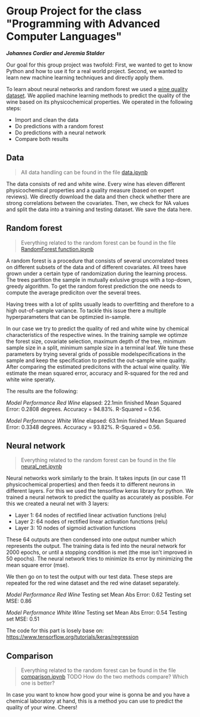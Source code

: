 # Group Project for the class "Programming with Advanced Computer Languages"
_**Johannes Cordier and Jeremia Stalder**_

Our goal for this group project was twofold: First, we wanted to get to know Python and how to use it for a real world project. Second, we wanted to learn new machine learning techniques and directly apply them.

To learn about neural networks and random forest we used a [wine quality dataset](https://archive.ics.uci.edu/ml/datasets/wine+quality). We applied machine learning methods to predict the quality of the wine based on its physicochemical properties. We operated in the following steps:
- Import and clean the data
- Do predictions with a random forest
- Do predictions with a neural network
- Compare both results

## Data
> All data handling can be found in the file [data.ipynb](https://github.com/jere24/advanced-programming/blob/master/data_cleaning.ipynb)

The data consists of red and white wine. Every wine has eleven different physicochemical properties and a quality measure (based on expert reviews). We directly download the data and then check whether there are strong correlations between the covariates. Then, we check for NA values and split the data into a training and testing dataset. We save the data here.

## Random forest
> Everything related to the random forest can be found in the file [RandomForest function.ipynb](https://github.com/jere24/advanced-programming/blob/master/RandomForest%20function.ipynb)

A random forest is a procedure that consists of several uncorrelated trees on different subsets of the data and of different covariates. 
All trees have grown under a certain type of randomization during the learning process. 
The trees partition the sample in mutually exlusive groups with a top-down, greedy algorithm. 
To get the random forest prediction the one needs to compute the average prediciton over the several trees. 

Having trees with a lot of splits usually leads to overfitting and therefore to a high out-of-sample variance. 
To tackle this issue there a multiple hyperparameters that can be optimzied in-sample.

In our case we try to predict the quality of red and white wine by chemical characteristics of the respective wines. 
In the training sample we optimze the forest size, covariate selection, maximum depth of the tree, minimum sample size in a split, minimum sample size in a terminal leaf.
We tune these parameters by trying several grids of possible modelspecifications in the sample and keep the specification to predict the out-sample wine quality. 
After comparing the estimated predicitons with the actual wine quality. We estimate the mean squared error, accuracy and R-squared for the red and white wine speratly. 

The results are the following:

_Model Performance Red Wine_
elapsed: 22.1min finished
Mean Squared Error: 0.2808 degrees.
Accuracy = 94.83%.
R-Squared = 0.56.

_Model Performance White Wine_
elapsed: 63.1min finished
Mean Squared Error: 0.3348 degrees.
Accuracy = 93.82%.
R-Squared = 0.56.

## Neural network
> Everything related to the random forest can be found in the file [neural_net.ipynb](https://github.com/jere24/advanced-programming/blob/master/neural_net.ipynb)

Neural networks work similarly to the brain. It takes inputs (in our case 11 physicochemical properties) and then feeds it to different neurons in different layers. For this we used the tensorflow keras library for python. We trained a neural network to predict the quality as accurately as possible. For this we created a neural net with 3 layers:
- Layer 1: 64 nodes of rectified linear activation functions (relu)
- Layer 2: 64 nodes of rectified linear activation functions (relu)
- Layer 3: 10 nodes of sigmoid activation functions

These 64 outputs are then condensed into one output number which represents the output. The training data is fed into the neural network for 2000 epochs, or until a stopping condition is met (the mse isn't improved in 50 epochs). The neural network tries to minimize its error by minimizing the mean square error (mse). 

We then go on to test the output with our test data. These steps are repeated for the red wine dataset and the red wine dataset separately. 

_Model Performance Red Wine_
Testing set Mean Abs Error:  0.62 
Testing set MSE:  0.86 

_Model Performance White Wine_
Testing set Mean Abs Error:  0.54 
Testing set MSE:  0.51 

The code for this part is losely base on: https://www.tensorflow.org/tutorials/keras/regression

## Comparison
> Everything related to the random forest can be found in the file [comparison.ipynb]()
TODO How do the two methods compare? Which one is better? 

In case you want to know how good your wine is gonna be and you have a chemical laboratory at hand, this is a method you can use to predict the quality of your wine. Cheers!
